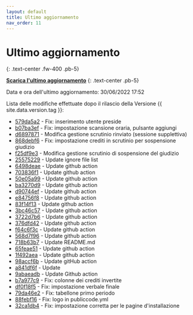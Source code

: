 ```yaml
---
layout: default
title: Ultimo aggiornamento
nav_order: 11
---
```


# Ultimo aggiornamento
{: .text-center .fw-400 .pb-5}

[**Scarica l'ultimo aggiornamento**](https://github.com/trinko/giuaschool/releases/download/update-v1.4.4/giuaschool-update-v1.4.4.zip)
{: .text-center .pb-5}

Data e ora dell'ultimo aggiornamento: 30/06/2022 17:52

Lista delle modifiche effettuate dopo il rilascio della Versione {{ site.data.version.tag }}:

- [579da5a2](http://github.com/trinko/giuaschool/commit/579da5a23134ddc176f0870d5b65151d8a939192) - Fix: inserimento utente preside
- [b07ba3ef](http://github.com/trinko/giuaschool/commit/b07ba3ef4b79c8d1645816a2108bc3885e86e6cd) - Fix: impostazione scansione oraria, pulsante aggiungi
- [d6897871](http://github.com/trinko/giuaschool/commit/d689787193bff9e3141716f8fe05874ab082c13c) - Modifica gestione scrutinio rinviato (sessione supplettiva)
- [868debf6](http://github.com/trinko/giuaschool/commit/868debf6f4e5f6e46f8e61dab972b7ff13e37156) - Fix: impostazione crediti in scrutinio per sospensione giudizio
- [f25df9e3](http://github.com/trinko/giuaschool/commit/f25df9e30da949aa015aeb94e9a417ffd6e407d1) - Modifica gestione scrutinio di sospensione del giudizio
- [25575229](http://github.com/trinko/giuaschool/commit/255752292d2ffc2bebb15ead40941d06f16bc14f) - Update ignore file list
- [6498deae](http://github.com/trinko/giuaschool/commit/6498deae07fb4e52333564933329a004f3359995) - Update github action
- [703836f1](http://github.com/trinko/giuaschool/commit/703836f17c302b45b926b70dfebbfafc45374465) - Update github action
- [50e05a99](http://github.com/trinko/giuaschool/commit/50e05a998d73796cde768c0a7e3dabef8e693ed2) - Update github action
- [ba3270d9](http://github.com/trinko/giuaschool/commit/ba3270d96d4a4757dfd96b70f85cd1d26124da33) - Update github action
- [d90744ef](http://github.com/trinko/giuaschool/commit/d90744ef15cabffe1cb4f1ec2d3e279da4588885) - Update github action
- [e84756f8](http://github.com/trinko/giuaschool/commit/e84756f8aef02df34f18a266092c7b18d07d9d13) - Update github action
- [83f14f13](http://github.com/trinko/giuaschool/commit/83f14f13169f563b0d2e414226228217badcefab) - Update github action
- [3bc46c57](http://github.com/trinko/giuaschool/commit/3bc46c57049d319aba30e2e3a4c1ee51f1f7302e) - Update github action
- [3722d7b6](http://github.com/trinko/giuaschool/commit/3722d7b660e419196e43f4d864939ef0f0f335d6) - Update github action
- [376dfd42](http://github.com/trinko/giuaschool/commit/376dfd425f908387c7ab49eb35fcb5b30e0a35b6) - Update github action
- [f64c6f3c](http://github.com/trinko/giuaschool/commit/f64c6f3c526172838f3455c7209a5cf69c2bbc46) - Update github action
- [568d7f96](http://github.com/trinko/giuaschool/commit/568d7f96de9c83fae3e94bc35fe2f7e45f62be4a) - Update github action
- [718b63b7](http://github.com/trinko/giuaschool/commit/718b63b72d83d1627c4540520509d1449b002813) - Update README.md
- [65feae51](http://github.com/trinko/giuaschool/commit/65feae511c2c5b755471ae55f79a69497cdd9c5e) - Update github action
- [1f492aea](http://github.com/trinko/giuaschool/commit/1f492aeaf048d1742c4f35fd264b7fa5070c3d1d) - Update github action
- [98accf6b](http://github.com/trinko/giuaschool/commit/98accf6b2298a65523320fe5ad348552e249d469) - Update gitHub action
- [a841df6f](http://github.com/trinko/giuaschool/commit/a841df6ff902886f1168c17358c8be445925a2c1) - Update
- [9abaeadb](http://github.com/trinko/giuaschool/commit/9abaeadb0c088bef77d513115ba991f0239a24cb) - Update Github action
- [b7a977c9](http://github.com/trinko/giuaschool/commit/b7a977c97dcb3c75a17035dbbf02bc6a8c5c70a3) - Fix: colonne dei crediti invertite
- [df0f18f5](http://github.com/trinko/giuaschool/commit/df0f18f5be600db44cb776fc109c8e0a50745789) - Fix: impostazione verbale finale
- [79da46e2](http://github.com/trinko/giuaschool/commit/79da46e2277fa5424718b218d970fbf8036f1b74) - Fix: tabellone primo periodo
- [88febf16](http://github.com/trinko/giuaschool/commit/88febf167223958f7f134679123c6a2ff65b65a6) - Fix: logo in publiccode.yml
- [32ca1db4](http://github.com/trinko/giuaschool/commit/32ca1db4b7e334c2b8e35307c23e05c27b256df9) - Fix: impostazione corretta per le pagine d'installazione

